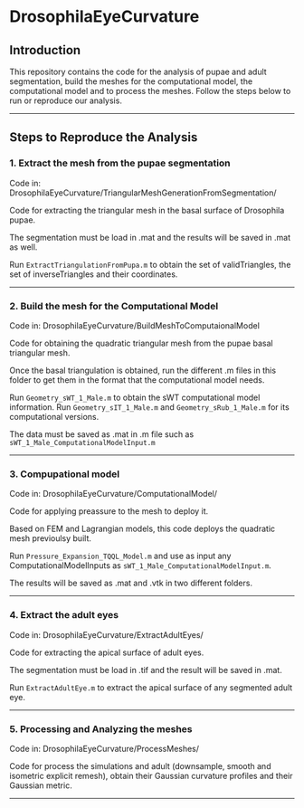 # DrosophilaEyeCurvature

## Introduction

This repository contains the code for the analysis of pupae and adult segmentation, build the meshes for the computational model, the computational model and to process the meshes. Follow the steps below to run or reproduce our analysis.

---

## Steps to Reproduce the Analysis

### 1. Extract the mesh from the pupae segmentation

Code in: DrosophilaEyeCurvature/TriangularMeshGenerationFromSegmentation/

Code for extracting the triangular mesh in the basal surface of Drosophila pupae. 

The segmentation must be load in .mat and the results will be saved in .mat as well.

Run `ExtractTriangulationFromPupa.m` to obtain the set of validTriangles, the set of inverseTriangles and their coordinates.

---

### 2. Build the mesh for the Computational Model

Code in: DrosophilaEyeCurvature/BuildMeshToComputaionalModel

Code for obtaining the quadratic triangular mesh from the pupae basal triangular mesh.

Once the basal triangulation is obtained, run the different .m files in this folder to get them in the format that the computational model needs.

Run `Geometry_sWT_1_Male.m` to obtain the sWT computational model information. Run `Geometry_sIT_1_Male.m` and `Geometry_sRub_1_Male.m` for its computational versions.

The data must be saved as .mat in .m file such as `sWT_1_Male_ComputationalModelInput.m`

---

### 3. Compupational model

Code in: DrosophilaEyeCurvature/ComputationalModel/

Code for applying preassure to the mesh to deploy it.

Based on FEM and Lagrangian models, this code deploys the quadratic mesh previoulsy built.

Run `Pressure_Expansion_TQQL_Model.m` and use as input any ComputationalModelInputs as `sWT_1_Male_ComputationalModelInput.m`.

The results will be saved as .mat and .vtk in two different folders.

---

### 4. Extract the adult eyes

Code in: DrosophilaEyeCurvature/ExtractAdultEyes/

Code for extracting the apical surface of adult eyes.

The segmentation must be load in .tif and the result will be saved in .mat.

Run `ExtractAdultEye.m` to extract the apical surface of any segmented adult eye.

---

### 5. Processing and Analyzing the meshes

Code in: DrosophilaEyeCurvature/ProcessMeshes/

Code for process the simulations and adult (downsample, smooth and isometric explicit remesh), obtain their Gaussian curvature profiles and their Gaussian metric.

---
